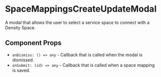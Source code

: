 # SpaceMappingsCreateUpdateModal

A modal that allows the user to select a service space to connect with a Density Space.

## Component Props
- `onDismiss: () => any` - Callback that is called when the modal is dismissed.
- `onSubmit: (id) => any` - Callback that is called when a space mapping is saved.
